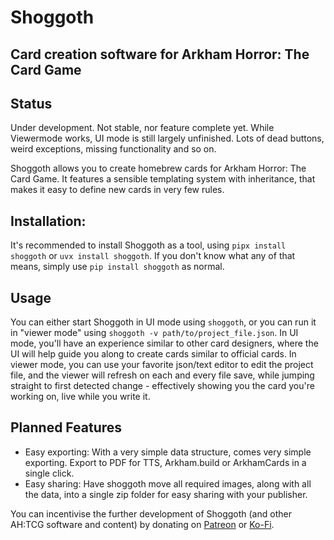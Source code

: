 # Shoggoth
## Card creation software for Arkham Horror: The Card Game

## Status
Under development. Not stable, nor feature complete yet. While Viewermode works, UI mode is still largely unfinished. Lots of dead buttons, weird exceptions, missing functionality and so on.

Shoggoth allows you to create homebrew cards for Arkham Horror: The Card Game. It features a sensible templating system with inheritance, that makes it easy to define new cards in very few rules.

## Installation:
It's recommended to install Shoggoth as a tool, using `pipx install shoggoth` or `uvx install shoggoth`. If you don't know what any of that means, simply use `pip install shoggoth` as normal.

## Usage
You can either start Shoggoth in UI mode using `shoggoth`, or you can run it in "viewer mode" using `shoggoth -v path/to/project_file.json`.
In UI mode, you'll have an experience similar to other card designers, where the UI will help guide you along to create cards similar to official cards.
In viewer mode, you can use your favorite json/text editor to edit the project file, and the viewer will refresh on each and every file save, while jumping straight to first detected change - effectively showing you the card you're working on, live while you write it.

## Planned Features
* Easy exporting: With a very simple data structure, comes very simple exporting. Export to PDF for TTS, Arkham.build or ArkhamCards in a single click.
* Easy sharing: Have shoggoth move all required images, along with all the data, into a single zip folder for easy sharing with your publisher.

You can incentivise the further development of Shoggoth (and other AH:TCG software and content) by donating on [Patreon](https://patreon.com/tokeeto) or [Ko-Fi](https://ko-fi.com/tokeeto).
